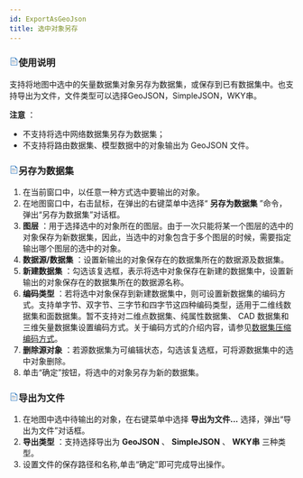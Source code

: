 ```yaml
---
id: ExportAsGeoJson
title: 选中对象另存
---
```

### ![](../../img/read.gif)使用说明

支持将地图中选中的矢量数据集对象另存为数据集，或保存到已有数据集中。也支持导出为文件，文件类型可以选择GeoJSON，SimpleJSON，WKY串。

**注意** ：

* 不支持将选中网络数据集另存为数据集；
* 不支持将路由数据集、模型数据中的对象输出为 GeoJSON 文件。

### ![](../../img/read.gif)另存为数据集

1. 在当前窗口中，以任意一种方式选中要输出的对象。
2. 在地图窗口中，右击鼠标，在弹出的右键菜单中选择“ **另存为数据集** ”命令，弹出“另存为数据集”对话框。
3. **图层** ：用于选择选中的对象所在的图层。由于一次只能将某一个图层的选中的对象保存为新数据集，因此，当选中的对象包含于多个图层的时候，需要指定输出哪个图层的选中的对象。
4. **数据源/数据集** ：设置新输出的对象保存在的数据集所在的数据源及数据集。
5. **新建数据集** ：勾选该复选框，表示将选中对象保存在新建的数据集中，设置新输出的对象保存在的数据集所在的数据源名称。
6. **编码类型** ：若将选中对象保存到新建数据集中，则可设置新数据集的编码方式。支持单字节、双字节、三字节和四字节这四种编码类型，适用于二维线数据集和面数据集。暂不支持对二维点数据集、纯属性数据集、 CAD 数据集和三维矢量数据集设置编码方式。关于编码方式的介绍内容，请参见[数据集压缩编码方式](../../DataProcessing/DataManagement/EncodeType.html)。
7. **删除源对象** ：若源数据集为可编辑状态，勾选该复选框，可将源数据集中的选中对象删除。
8. 单击“确定”按钮，将选中的对象另存为新的数据集。

### ![](../../img/read.gif)导出为文件

1. 在地图中选中待输出的对象，在右键菜单中选择 **导出为文件...** 选择，弹出“导出为文件”对话框。
2. **导出类型** ：支持选择导出为 **GeoJSON** 、 **SimpleJSON** 、 **WKY串** 三种类型。
3. 设置文件的保存路径和名称,单击“确定”即可完成导出操作。



